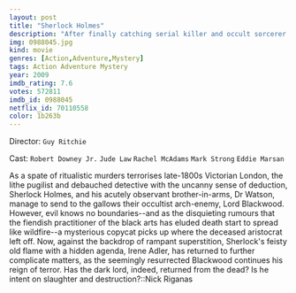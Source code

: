 ```yaml
---
layout: post
title: "Sherlock Holmes"
description: "After finally catching serial killer and occult sorcerer Lord Blackwood, legendary sleuth Sherlock Holmes and his assistant Dr. Watson can close yet another successful case. But when Blackwood mysteriously returns from the grave and resumes his killing spree, Holmes must take up the hunt once again. Contending with his partner's new fiancée and the dimwitted head of Scotland Yard, the dauntless detective must unravel the clues that will lead him into a twisted web of murder, deceit, and black magic - and the deadly embrace of temptress Irene Adler..."
img: 0988045.jpg
kind: movie
genres: [Action,Adventure,Mystery]
tags: Action Adventure Mystery 
year: 2009
imdb_rating: 7.6
votes: 572811
imdb_id: 0988045
netflix_id: 70110558
color: 1b263b
---
```

Director: `Guy Ritchie`  

Cast: `Robert Downey Jr.` `Jude Law` `Rachel McAdams` `Mark Strong` `Eddie Marsan` 

As a spate of ritualistic murders terrorises late-1800s Victorian London, the lithe pugilist and debauched detective with the uncanny sense of deduction, Sherlock Holmes, and his acutely observant brother-in-arms, Dr Watson, manage to send to the gallows their occultist arch-enemy, Lord Blackwood. However, evil knows no boundaries--and as the disquieting rumours that the fiendish practitioner of the black arts has eluded death start to spread like wildfire--a mysterious copycat picks up where the deceased aristocrat left off. Now, against the backdrop of rampant superstition, Sherlock's feisty old flame with a hidden agenda, Irene Adler, has returned to further complicate matters, as the seemingly resurrected Blackwood continues his reign of terror. Has the dark lord, indeed, returned from the dead? Is he intent on slaughter and destruction?::Nick Riganas